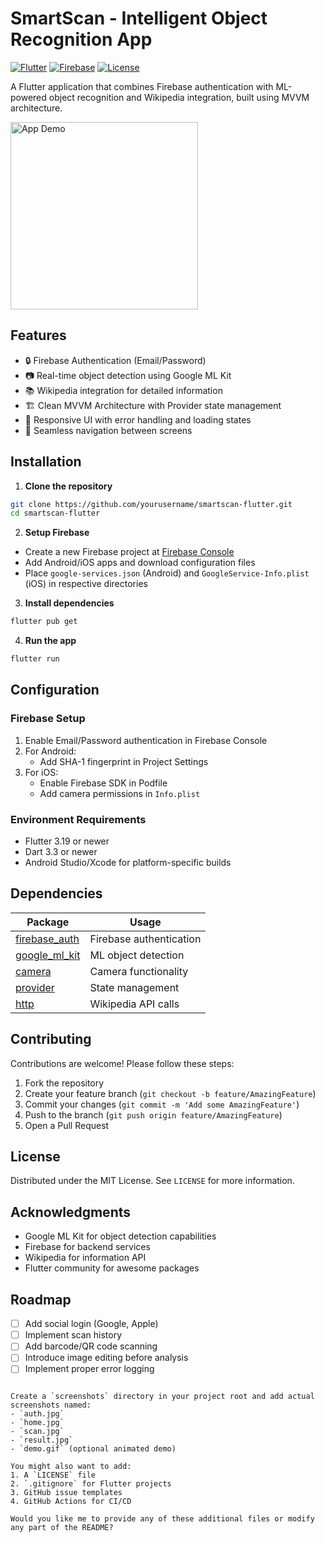 # SmartScan - Intelligent Object Recognition App

[![Flutter](https://img.shields.io/badge/Flutter-3.19-blue)](https://flutter.dev)
[![Firebase](https://img.shields.io/badge/Firebase-11.6.0-orange)](https://firebase.google.com)
[![License](https://img.shields.io/badge/License-MIT-green)](https://opensource.org/licenses/MIT)

A Flutter application that combines Firebase authentication with ML-powered object recognition and Wikipedia integration, built using MVVM architecture.

<img src="screenshots/demo.gif" width="300" alt="App Demo">

## Features

- 🔒 Firebase Authentication (Email/Password)
- 📷 Real-time object detection using Google ML Kit
- 📚 Wikipedia integration for detailed information
- 🏗️ Clean MVVM Architecture with Provider state management
- 📱 Responsive UI with error handling and loading states
- 🔄 Seamless navigation between screens



## Installation

1. **Clone the repository**
```bash
git clone https://github.com/yourusername/smartscan-flutter.git
cd smartscan-flutter
```

2. **Setup Firebase**
- Create a new Firebase project at [Firebase Console](https://console.firebase.google.com)
- Add Android/iOS apps and download configuration files
- Place `google-services.json` (Android) and `GoogleService-Info.plist` (iOS) in respective directories

3. **Install dependencies**
```bash
flutter pub get
```

4. **Run the app**
```bash
flutter run
```

## Configuration

### Firebase Setup
1. Enable Email/Password authentication in Firebase Console
2. For Android:
   - Add SHA-1 fingerprint in Project Settings
3. For iOS:
   - Enable Firebase SDK in Podfile
   - Add camera permissions in `Info.plist`

### Environment Requirements
- Flutter 3.19 or newer
- Dart 3.3 or newer
- Android Studio/Xcode for platform-specific builds

## Dependencies

| Package | Usage |
|---------|-------|
| [firebase_auth](https://pub.dev/packages/firebase_auth) | Firebase authentication |
| [google_ml_kit](https://pub.dev/packages/google_ml_kit) | ML object detection |
| [camera](https://pub.dev/packages/camera) | Camera functionality |
| [provider](https://pub.dev/packages/provider) | State management |
| [http](https://pub.dev/packages/http) | Wikipedia API calls |

## Contributing

Contributions are welcome! Please follow these steps:
1. Fork the repository
2. Create your feature branch (`git checkout -b feature/AmazingFeature`)
3. Commit your changes (`git commit -m 'Add some AmazingFeature'`)
4. Push to the branch (`git push origin feature/AmazingFeature`)
5. Open a Pull Request

## License

Distributed under the MIT License. See `LICENSE` for more information.

## Acknowledgments

- Google ML Kit for object detection capabilities
- Firebase for backend services
- Wikipedia for information API
- Flutter community for awesome packages

## Roadmap

- [ ] Add social login (Google, Apple)
- [ ] Implement scan history
- [ ] Add barcode/QR code scanning
- [ ] Introduce image editing before analysis
- [ ] Implement proper error logging
```

Create a `screenshots` directory in your project root and add actual screenshots named:
- `auth.jpg`
- `home.jpg`
- `scan.jpg`
- `result.jpg`
- `demo.gif` (optional animated demo)

You might also want to add:
1. A `LICENSE` file
2. `.gitignore` for Flutter projects
3. GitHub issue templates
4. GitHub Actions for CI/CD

Would you like me to provide any of these additional files or modify any part of the README?
